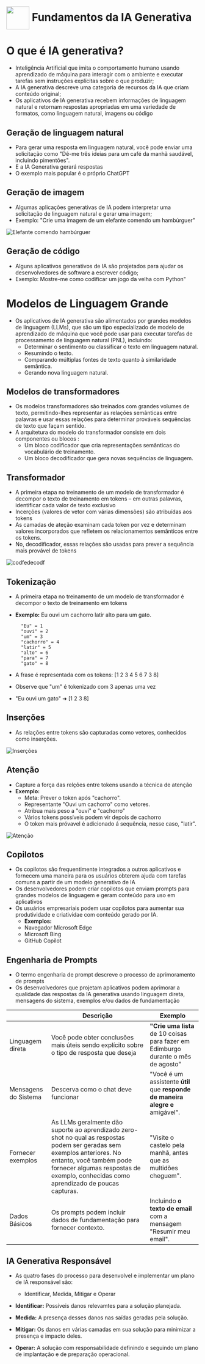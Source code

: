<h1>
     <img align="center" width="60px" src="https://hermes.dio.me/courses/badge/c8e0f61f-cdf4-4852-92df-a01045dce3a2.png">
    <span> 
         Fundamentos da IA Generativa </span>
</h1>

# O que é IA generativa?
- Inteligência Artificial que imita o comportamento humano usando aprendizado de máquina para interagir com o ambiente e executar tarefas sem instruções explícitas sobre o que produzir;
- A IA generativa descreve uma categoria de recursos da IA que criam conteúdo original;
- Os aplicativos de IA generativa recebem informações de linguagem natural e retornam respostas apropriadas em uma variedade de formatos, como linguagem natural, imagens ou código

## Geração de linguagem natural
- Para gerar uma resposta em linguagem natural, você pode enviar uma solicitação como "Dê-me três ideias para um café da manhã saudável, incluindo pimentões".
- E a IA Generativa gerará respostas
- O exemplo mais popular é o próprio ChatGPT

## Geração de imagem
- Algumas aplicações generativas de IA podem interpretar uma solicitação de linguagem natural e gerar uma imagem;
- Exemplo: "Crie uma imagem de um elefante comendo um hambúrguer"

![Elefante comendo hambúrguer](https://learn.microsoft.com/en-us/training/wwl-data-ai/fundamentals-generative-ai/media/generated-image.png)

## Geração de código
- Alguns aplicativos generativos de IA são projetados para ajudar os desenvolvedores de software a escrever código;
- Exemplo: Mostre-me como codificar um jogo da velha com Python" 

# Modelos de Linguagem Grande
- Os aplicativos de IA generativa são alimentados por grandes modelos de linguagem (LLMs), que são um tipo especializado de modelo de aprendizado de máquina que você pode usar para executar tarefas de processamento de linguagem natural (PNL), incluindo:
    - Determinar o sentimento ou classificar o texto em linguagem natural.
    - Resumindo o texto.
    - Comparando múltiplas fontes de texto quanto à similaridade semântica.
    - Gerando nova linguagem natural.

## Modelos de transformadores
- Os modelos transformadores são treinados com grandes volumes de texto, permitindo-lhes representar as relações semânticas entre palavras e usar essas relações para determinar prováveis sequências de texto que façam sentido.
- A arquitetura do modelo do transformador consiste em dois componentes ou blocos :
    - Um bloco codificador que cria representações semânticas do vocabulário de treinamento.
    - Um bloco decodificador que gera novas sequências de linguagem.

## Transformador
- A primeira etapa no treinamento de um modelo de transformador é decompor o texto de treinamento em tokens – em outras palavras, identificar cada valor de texto exclusivo
- Incerções (valores de vetor com várias dimensões) são atribuídas aos tokens
- As camadas de ateção examinam cada token por vez e determinam valores incorporados que refletem os relacionamentos semânticos entre os tokens. 
- No, decodificador, essas relações são usadas para prever a sequência mais provável de tokens

![codfedecodf](https://github.com/FernandaMancini/Estudos-DIO/assets/108295414/c0b9c909-a922-4ea3-894c-90a00ae08e02)

## Tokenização
- A primeira etapa no treinamento de um modelo de transformador é decompor o texto de treinamento em tokens
- **Exemplo:** Eu ouvi um cachorro latir alto para um gato.

        "Eu" = 1
        "ouvi" = 2
        "um" = 3 
        "cachorro" = 4
        "latir" = 5
        "alto" = 6 
        "para" = 7
        "gato" = 8

- A frase é representada com os tokens: [1 2 3 4 5 6 7 3 8]
- Observe que "um" é tokenizado com 3 apenas uma vez
- "Eu ouvi um gato" ➜ [1 2 3 8]

## Inserções
- As relações entre tokens são capturadas como vetores, conhecidos como inserções. 

![Inserções](https://learn.microsoft.com/en-us/training/wwl-data-ai/fundamentals-generative-ai/media/embed-example.png)

## Atenção 
- Capture a força das relções entre tokens usando a técnica de atenção
- **Exemplo:**
    - Meta: Prever o token após "cachorro". 
    - Representante "Ouvi um cachorro" como vetores. 
    - Atribua mais peso a "ouvi" e "cachorro"
    - Vários tokens possíveis podem vir depois de cachorro
    - O token mais próvavel é adicionado á sequência, nesse caso, "latir".

![Atenção](https://learn.microsoft.com/en-us/training/wwl-data-ai/fundamentals-generative-ai/media/attention.gif)

## Copilotos
- Os copilotos são frequentimente integrados a outros aplicativos e fornecem uma maneira para os usuários obterem ajuda com tarefas comuns a partir de um modelo generativo de IA
- Os desenvolvedores podem criar copilotos que enviam prompts para grandes modelos de linguagem e geram conteúdo para uso em aplicativos
- Os usuários empresariais podem usar copilotos para aumentar sua produtividade e criatividae com conteúdo gerado por IA. 
    - **Exemplos:**
    - Navegador Microsoft Edge
    - Microsoft Bing
    - GitHub Copilot

## Engenharia de Prompts
- O termo engenharia de prompt descreve o processo de aprimoramento de prompts
- Os desenvolvedores que projetam aplicativos podem aprimorar a qualidade das respostas da IA generativa usando linguagem direta, mensagens do sistema, exemplos e/ou dados de fundamentação

|       | Descrição | Exemplo |
|-------| ----------| --------|
|Linguagem direta | Você pode obter conclusões mais úteis sendo explícito sobre o tipo de resposta que deseja | **"Crie uma lista** de 10 coisas para fazer em Edimburgo durante o mês de agosto"|
| Mensagens do Sistema | Descerva como o chat deve funcionar | "Você é um assistente **útil** que **responde de maneira alegre e** amigável". |
| Fornecer exemplos | As LLMs geralmente dão suporte ao aprendizado zero-shot no qual as respostas podem ser geradas sem exemplos anteriores. No entanto, você também pode fornecer algumas respostas de exemplo, conhecidas como aprendizado de poucas capturas. | "Visite o castelo pela manhã, antes que as multidões cheguem". |
| Dados Básicos | Os prompts podem incluir dados de fundamentação para fornecer contexto. | Incluindo **o texto de email** com a mensagem "Resumir meu email".|

## IA Generativa Responsável
- As quatro fases do processo para desenvolvel e implementar um plano de IA responsável são:
    - Identificar, Medida, Mitigar e Operar

- **Identificar:** Possíveis danos relevamtes para a solução planejada. 
- **Medida:** A presença desses danos nas saídas geradas pela solução. 
- **Mitigar:** Os danos em várias camadas em sua solução para minimizar a presença e impacto deles.
- **Operar:** A solução com responsabilidade definindo e seguindo um plano de implantação e de preparação operacional. 
